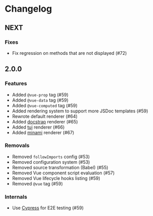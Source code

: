 # Changelog

## NEXT

### Fixes

- Fix regression on methods that are not displayed (#72)

## 2.0.0

### Features

- Added `@vue-prop` tag (#59)
- Added `@vue-data` tag (#59)
- Added `@vue-computed` tag (#59)
- Added rendering system to support more JSDoc templates (#59)
- Rewrote default renderer (#64)
- Added [docstrap](https://github.com/docstrap/docstrap) renderer (#65)
- Added [tui](https://github.com/nhnent/tui.jsdoc-template) renderer (#66)
- Added [minami](https://github.com/nijikokun/minami) renderer (#67)

### Removals 

- Removed `followImports` config (#53)
- Removed configuration system (#53)
- Removed source transformation (Babel) (#55)
- Removed Vue component script evaluation (#57)
- Removed Vue lifecycle hooks listing (#59)
- Removed `@vue` tag (#59)

### Internals

- Use [Cypress](https://cypress.io) for E2E testing (#59)
